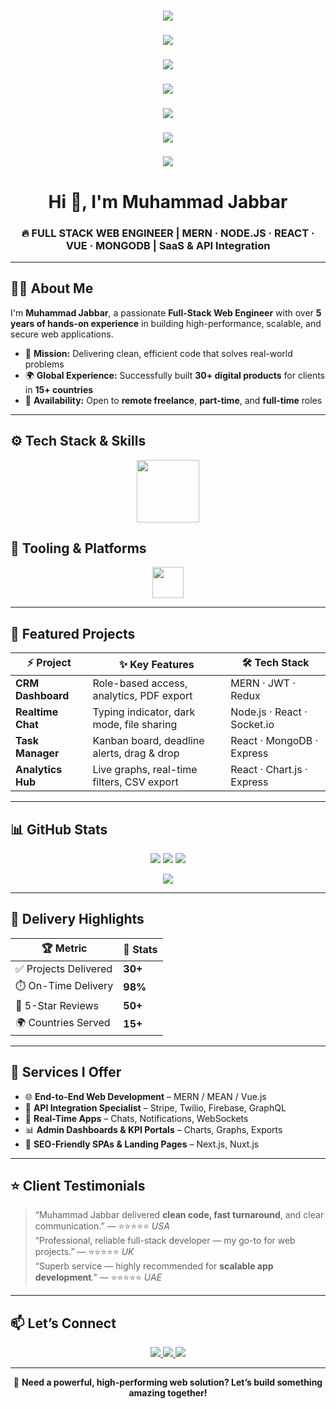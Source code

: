 <!-- ============================ ANIMATION (Typing Effect) ============================ -->
<h3 align="center">
  <img src="https://readme-typing-svg.herokuapp.com?font=Fira+Code&weight=700&pause=1500&color=0DDB78&center=true&vCenter=true&multiline=false&width=900&lines=FULL+STACK+WEB+ENGINEER" />
</h3>

<h3 align="center">
  <img src="https://readme-typing-svg.herokuapp.com?font=Fira+Code&weight=700&pause=1500&color=FF6F61&center=true&vCenter=true&multiline=false&width=900&lines=MERN+·+NODE.JS+·+REACT+·+VUE+·+MONGODB" />
</h3>

<h3 align="center">
  <img src="https://readme-typing-svg.herokuapp.com?font=Fira+Code&weight=700&pause=1500&color=1E90FF&center=true&vCenter=true&multiline=false&width=900&lines=SaaS+%26+API+Integration" />
</h3>

<h3 align="center">
  <img src="https://readme-typing-svg.herokuapp.com?font=Fira+Code&weight=700&pause=1500&color=FFD700&center=true&vCenter=true&multiline=false&width=900&lines=Clean+Code+Advocate+|+Problem+Solver" />
</h3>

<h3 align="center">
  <img src="https://readme-typing-svg.herokuapp.com?font=Fira+Code&weight=700&pause=1500&color=FF4500&center=true&vCenter=true&multiline=false&width=900&lines=Passionate+About+Tech+|+Continuous+Learner" />
</h3>

<h3 align="center">
  <img src="https://readme-typing-svg.herokuapp.com?font=Fira+Code&weight=700&pause=1500&color=8A2BE2&center=true&vCenter=true&multiline=false&width=900&lines=Building+Scalable+Applications+|+User-Focused+Design" />
</h3>

<h3 align="center">
  <img src="https://readme-typing-svg.herokuapp.com?font=Fira+Code&weight=700&pause=1500&color=20B2AA&center=true&vCenter=true&multiline=false&width=900&lines=Always+Learning+|+Open+Source+Contributor" />
</h3>



<!-- ============================ NAME & INTRO ============================ -->
<h1 align="center">Hi 👋, I'm <strong>Muhammad Jabbar</strong></h1>

<h3 align="center">
  🔥 FULL STACK WEB ENGINEER | MERN · NODE.JS · REACT · VUE · MONGODB | SaaS & API Integration
</h3>


---

## 👨‍💻 About Me
I'm **Muhammad Jabbar**, a passionate **Full-Stack Web Engineer** with over **5 years of hands-on experience** in building high-performance, scalable, and secure web applications.

- 🎯 **Mission:** Delivering clean, efficient code that solves real-world problems  
- 🌍 **Global Experience:** Successfully built **30+ digital products** for clients in **15+ countries**  
- 🤝 **Availability:** Open to **remote freelance**, **part-time**, and **full-time** roles  


---

## ⚙️ Tech Stack & Skills
<p align="center">
  <img src="https://skillicons.dev/icons?i=nodejs,express,react,vue,nextjs,js,ts,mongodb,firebase,graphql,bootstrap,tailwind,aws,docker,git,linux" height="100"/>
</p>

## 🧰 Tooling & Platforms
<p align="center">
  <img src="https://skillicons.dev/icons?i=vscode,github,gitlab,vercel,netlify,postman,figma,slack" height="50"/>
</p>

---

## 🚀 Featured Projects

| ⚡ Project            | ✨ Key Features                                  | 🛠️ Tech Stack                   |
|----------------------|-------------------------------------------------|--------------------------------|
| **CRM Dashboard**     | Role-based access, analytics, PDF export         | MERN · JWT · Redux             |
| **Realtime Chat**     | Typing indicator, dark mode, file sharing        | Node.js · React · Socket.io    |
| **Task Manager**      | Kanban board, deadline alerts, drag & drop       | React · MongoDB · Express      |
| **Analytics Hub**     | Live graphs, real-time filters, CSV export       | React · Chart.js · Express     |

---

## 📊 GitHub Stats
<p align="center">
  <img src="https://github-readme-stats.vercel.app/api?username=MuhammadJabbar&show_icons=true&theme=tokyonight&hide_title=true&hide_border=true" />
  <img src="https://github-readme-streak-stats.herokuapp.com/?user=MuhammadJabbar&theme=tokyonight&hide_border=true" />
  <img src="https://github-readme-stats.vercel.app/api/top-langs/?username=MuhammadJabbar&layout=compact&theme=tokyonight&langs_count=8&hide_border=true" />
</p>

<p align="center">
  <img src="https://github-readme-activity-graph.vercel.app/graph?username=MuhammadJabbar&theme=react-dark&hide_border=true" />
</p>

---

## 🧩 Delivery Highlights

| 🏆 Metric             | 📌 Stats         |
|----------------------|------------------|
| ✅ Projects Delivered | **30+**          |
| ⏱️ On-Time Delivery   | **98%**          |
| 🌟 5-Star Reviews     | **50+**          |
| 🌍 Countries Served   | **15+**          |

---

## 💼 Services I Offer

- 🌐 **End-to-End Web Development** – MERN / MEAN / Vue.js  
- 🔌 **API Integration Specialist** – Stripe, Twilio, Firebase, GraphQL  
- 💬 **Real-Time Apps** – Chats, Notifications, WebSockets  
- 📊 **Admin Dashboards & KPI Portals** – Charts, Graphs, Exports  
- 🚀 **SEO-Friendly SPAs & Landing Pages** – Next.js, Nuxt.js  

---

## ⭐ Client Testimonials

> “Muhammad Jabbar delivered **clean code, fast turnaround**, and clear communication.” — ⭐⭐⭐⭐⭐ *USA*  
> “Professional, reliable full-stack developer — my go-to for web projects.” — ⭐⭐⭐⭐⭐ *UK*  
> “Superb service — highly recommended for **scalable app development**.” — ⭐⭐⭐⭐⭐ *UAE*

---

## 📫 Let’s Connect
<p align="center">
  <a href="https://www.linkedin.com/in/imuhammadjabbar/" target="_blank">
    <img src="https://img.shields.io/badge/LinkedIn-0A66C2?style=for-the-badge&logo=linkedin&logoColor=white">
  </a>
  <a href="mailto:imuhammadjabbar@gmail.com">
    <img src="https://img.shields.io/badge/Email-D14836?style=for-the-badge&logo=gmail&logoColor=white">
  </a>
  <a href="https://www.upwork.com/freelancers/~01e41ffa83a36bd846" target="_blank">
    <img src="https://img.shields.io/badge/Upwork-4CAF50?style=for-the-badge&logo=upwork&logoColor=white">
  </a>
</p>

---

<p align="center">🎯 <strong>Need a powerful, high-performing web solution? Let’s build something amazing together!</strong></p>
